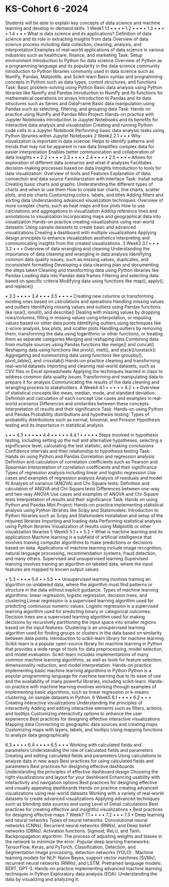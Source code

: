 # KS-Cohort 6 -2024
Students will be able to explain key concepts of data science and machine learning and develop in-demand skills.
  1 Week1
1.1
• •
• •
1.2
•
•
•
•
1.3
• • • •
1.4
•
• •
What is data science and its applications?
Definition of data science and its role in extracting insights from data
Overview of data science process including data collection, cleaning, analysis, and interpretation
Examples of real-world applications of data science in various industries such as healthcare, finance, and marketing
Task: Setup environment
Introduction to Python for data science
Overview of Python as a programming language and its popularity in the data science community
Introduction to Python libraries commonly used in data science such as NumPy, Pandas, Matplotlib, and Scikit-learn
Basic syntax and programming concepts in Python such as data types, control structures, and functions
Task: Basic problem-solving using Python
Basic data analysis using Python libraries like NumPy and Pandas
Introduction to NumPy and its functions for mathematical operations on arrays Introduction to Pandas and its data structures such as Series and DataFrame
Basic data manipulation using Pandas such as selecting, filtering, and grouping data Task: Hands on practice using NumPy and Pandas
Mini Project: Hands-on practice with Jupyter Notebooks
Introduction to Jupyter Notebooks and its benefits for interactive data analysis and visualization
Creating and running Python code cells in a Jupyter Notebook
Performing basic data analysis tasks using Python libraries within Jupyter Notebooks
2 Week2
2.1
• • •
Why visualization is important in data science:
Helps to identify patterns and trends that may not be apparent in raw data Simplifies complex data for easier interpretation
Enables better communication and collaboration of data insights
  • •
2.2
• • • •
2.3
• • • •
2.4
• • • •
2.5
• • • •
Allows for exploration of different data scenarios and what-if analyses
Facilitates decision-making processes based on data insights
Introduction to tools for data visualization:
Overview of tools and Features
Explanation of data connection and data source Familiarization with interface
Task: Install setup
Creating basic charts and graphs:
Understanding the different types of charts and when to use them How to create bar charts, line charts, scatter plots, and pie charts Customizing colors, labels, and titles
Adding filters and sorting data
Understanding advanced visualization techniques:
Overview of more complex charts, such as heat maps and box plots How to use calculations and aggregations in visualization
Adding reference lines and annotations to visualization Incorporating maps and geographical data into visualization
Hands-on practice creating visualizations using real-world datasets:
Using sample datasets to create basic and advanced visualizations Creating a dashboard with multiple visualizations
Applying design principles to enhance visualization aesthetics Interpreting and communicating insights from the created visualizations.
3 Week3
3.1
• •
•
3.2
• • •
Overview of data wrangling and cleaning
Understanding the importance of data cleaning and wrangling in data analysis
Identifying common data quality issues, such as missing values, duplicates, and inconsistent formatting
Developing a data cleaning plan and documenting the steps taken
Cleaning and transforming data using Python libraries like Pandas
Loading data into Pandas data frames
Filtering and selecting data based on specific criteria
Modifying data using functions like map(), apply(), and replace()

  •
3.3
• •
• •
3.4
• • •
3.5
• • • •
Creating new columns or transforming existing ones based on calculations and operations
Handling missing values and outliers
Identifying missing values and outliers using Pandas functions like isna(), isnull(), and describe()
Dealing with missing values by dropping rows/columns, filling in missing values using interpolation, or imputing values based on other data points
Identifying outliers using techniques like z-score analysis, box plots, and scatter plots Handling outliers by removing them, transforming the data using logarithmic or other functions, or treating them as separate categories
Merging and reshaping data
Combining data from multiple sources using Pandas functions like merge() and concat() Reshaping data using functions like pivot(), melt(), and stack()/unstack()
Aggregating and summarizing data using functions like groupby(), pivot_table(), and crosstab()
Hands-on practice cleaning and transforming real-world datasets
Importing and cleaning real-world datasets, such as CSV files or Excel spreadsheets Applying the techniques learned in class to address common data quality issues Transforming and manipulating data to prepare it for analysis
Communicating the results of the data cleaning and wrangling process to stakeholders.
4 Week4
4.1
• • • • •
4.2
• •
Overview of statistical concepts like mean, median, mode, and standard deviation:
Definition and calculation of each concept
Use cases and examples in real-world scenarios Differences and similarities between these concepts Interpretation of results and their significance
Task: Hands-on using Python and Pandas
Probability distributions and hypothesis testing:
Types of probability distributions such as normal, binomial, and Poisson Hypothesis testing and its importance in statistical analysis

  •
• •
4.3
• • • • •
4.4
• • • • •
4.4.1
• • • • •
Steps involved in hypothesis testing, including setting up the null and alternative hypotheses, selecting a significance level, calculating the test statistic, and making conclusions Confidence intervals and their relationship to hypothesis testing Task: Hands on using Python and Pandas
Correlation and regression analysis:
Definition and calculation of correlation coefficients such as Pearson and Spearman Interpretation of correlation coefficients and their significance
Types of regression analysis including linear and logistic regression
Use cases and examples of regression analysis
Analysis of residuals and model fit
Analysis of variance (ANOVA) and Chi-Square tests:
Definition and calculation of ANOVA and Chi-Square tests Differences between one-way and two-way ANOVA
Use cases and examples of ANOVA and Chi-Square tests Interpretation of results and their significance
Task: Hands on using Python and Pandas
Mini Project: Hands-on practice implementing statistical analysis using Python libraries like Scipy and Statsmodels:
Introduction to Python libraries such as Scipy and Statsmodels Installation and setup of the required libraries
Importing and loading data
Performing statistical analysis using Python libraries
Visualization of results using Matplotlib or other visualization libraries
5 Week5
5.1
• •
5.2
•
What is machine learning and its applications
Machine learning is a subfield of artificial intelligence that involves training computer algorithms to make predictions or decisions based on data.
Applications of machine learning include image recognition, natural language processing, recommendation systems, fraud detection, and many others.
Supervised and unsupervised learning
Supervised learning involves training an algorithm on labeled data, where the input features are mapped to known output values.

  •
5.3
• • • •
5.4
• •
5.5
• •
Unsupervised learning involves training an algorithm on unlabeled data, where the algorithm must find patterns or structure in the data without explicit guidance.
Types of machine learning algorithms: linear regression, logistic regression, decision trees, and clustering
Linear regression is a supervised learning algorithm used for predicting continuous numeric values.
Logistic regression is a supervised learning algorithm used for predicting binary or categorical outcomes.
Decision trees are a supervised learning algorithm used for making decisions by recursively partitioning the input space into smaller regions based on the input features.
Clustering is an unsupervised learning algorithm used for finding groups or clusters in the data based on similarity between data points.
Introduction to scikit-learn library for machine learning
Scikit-learn is a popular open-source library for machine learning in Python that provides a wide range of tools for data preprocessing, model selection, and model evaluation. Scikit-learn includes implementations of many common machine learning algorithms, as well as tools for feature selection, dimensionality reduction, and model interpretation.
Hands-on practice implementing basic machine learning algorithms in Python
Python is a popular programming language for machine learning due to its ease of use and the availability of many powerful libraries, including scikit-learn.
Hands-on practice with machine learning involves working through examples of implementing basic algorithms, such as linear regression or k-means clustering, on sample datasets in Python.
6 Week5
6.1
• • • •
6.2
• • •
Creating interactive visualizations
Understanding the principles of interactivity
Adding and editing interactive elements such as filters, actions, and tooltips Customizing interactivity options to enhance the user experience
Best practices for designing effective interactive visualizations
Mapping data
Connecting to geographic data sources and creating maps Customizing maps with layers, labels, and tooltips
Using mapping functions to analyze data geographically

  6.3
• • • •
6.4
• • • •
6.5
• •
•
Working with calculated fields and parameters
Understanding the role of calculated fields and parameters Creating and editing calculated fields and parameters Using calculations to analyze data in new ways
Best practices for using calculated fields and parameters
Best practices for designing effective dashboards
Understanding the principles of effective dashboard design
Choosing the right visualizations and layout for your dashboard Enhancing usability with interactivity and navigation options
Best practices for designing effective and visually appealing dashboards
Hands-on practice creating advanced visualizations using real-world datasets
Working with a variety of real-world datasets to create advanced visualizations Applying advanced techniques such as blending data sources and using Level of Detail calculations
Best practices for creating effective and insightful visualizations
•
Best practices for designing effective maps
7 Week7
7.1
•
• •
•
7.2
• •
•
7.3
•
Deep learning and neural networks
Types of neural networks: Convolutional neural networks (CNNs), Recurrent neural networks (RNNs), and Deep belief networks (DBNs).
Activation functions: Sigmoid, ReLU, and Tanh.
Backpropagation algorithm: The process of adjusting weights and biases in the network to minimize the error.
Popular deep learning frameworks: TensorFlow, Keras, and PyTorch.
Classification, Detection, and Segmentation
Image processing, detection networks (YOLO) .
Machine learning models for NLP: Naive Bayes, support vector machines (SVMs), recurrent neural networks (RNNs), and LSTM.
Pretrained language models: BERT, GPT-3.
Hands-on practice implementing advanced machine learning techniques in Python
Exploratory data analysis (EDA): Understanding the data by visualizing and analyzing it.

 
